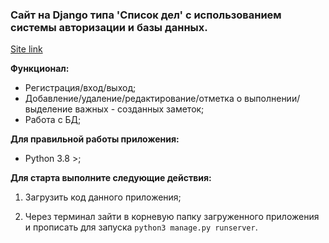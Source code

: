 ###  Сайт на Django типа 'Список дел' с использованием системы авторизации и базы данных.

[Site link](https://todoprojectg.pythonanywhere.com)

**Функционал:**

- Регистрация/вход/выход;
- Добавление/удаление/редактирование/отметка о выполнении/выделение важных - созданных заметок;
- Работа с БД;


**Для правильной работы приложения:**

- Python 3.8 >;


**Для старта выполните следующие действия:**

1. Загрузить код данного приложения;

2. Через терминал зайти в корневую папку загруженного приложения и прописать для запуска `python3 manage.py runserver`.




